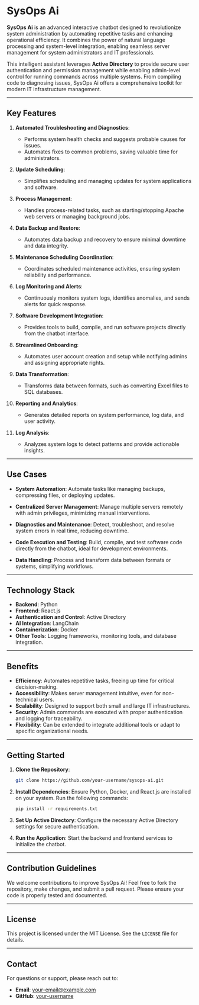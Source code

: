 # SysOps Ai

**SysOps Ai** is an advanced interactive chatbot designed to revolutionize system administration by automating repetitive tasks and enhancing operational efficiency. It combines the power of natural language processing and system-level integration, enabling seamless server management for system administrators and IT professionals.

This intelligent assistant leverages **Active Directory** to provide secure user authentication and permission management while enabling admin-level control for running commands across multiple systems. From compiling code to diagnosing issues, SysOps Ai offers a comprehensive toolkit for modern IT infrastructure management.

---

## Key Features

1. **Automated Troubleshooting and Diagnostics**:
   - Performs system health checks and suggests probable causes for issues.
   - Automates fixes to common problems, saving valuable time for administrators.

2. **Update Scheduling**:
   - Simplifies scheduling and managing updates for system applications and software.

3. **Process Management**:
   - Handles process-related tasks, such as starting/stopping Apache web servers or managing background jobs.

4. **Data Backup and Restore**:
   - Automates data backup and recovery to ensure minimal downtime and data integrity.

5. **Maintenance Scheduling Coordination**:
   - Coordinates scheduled maintenance activities, ensuring system reliability and performance.

6. **Log Monitoring and Alerts**:
   - Continuously monitors system logs, identifies anomalies, and sends alerts for quick response.

7. **Software Development Integration**:
   - Provides tools to build, compile, and run software projects directly from the chatbot interface.

8. **Streamlined Onboarding**:
   - Automates user account creation and setup while notifying admins and assigning appropriate rights.

9. **Data Transformation**:
   - Transforms data between formats, such as converting Excel files to SQL databases.

10. **Reporting and Analytics**:
    - Generates detailed reports on system performance, log data, and user activity.

11. **Log Analysis**:
    - Analyzes system logs to detect patterns and provide actionable insights.

---

## Use Cases

- **System Automation**:
  Automate tasks like managing backups, compressing files, or deploying updates.

- **Centralized Server Management**:
  Manage multiple servers remotely with admin privileges, minimizing manual interventions.

- **Diagnostics and Maintenance**:
  Detect, troubleshoot, and resolve system errors in real time, reducing downtime.

- **Code Execution and Testing**:
  Build, compile, and test software code directly from the chatbot, ideal for development environments.

- **Data Handling**:
  Process and transform data between formats or systems, simplifying workflows.

---

## Technology Stack

- **Backend**: Python
- **Frontend**: React.js
- **Authentication and Control**: Active Directory
- **AI Integration**: LangChain
- **Containerization**: Docker
- **Other Tools**: Logging frameworks, monitoring tools, and database integration.

---

## Benefits

- **Efficiency**: Automates repetitive tasks, freeing up time for critical decision-making.
- **Accessibility**: Makes server management intuitive, even for non-technical users.
- **Scalability**: Designed to support both small and large IT infrastructures.
- **Security**: Admin commands are executed with proper authentication and logging for traceability.
- **Flexibility**: Can be extended to integrate additional tools or adapt to specific organizational needs.

---

## Getting Started

1. **Clone the Repository**:
   ```bash
   git clone https://github.com/your-username/sysops-ai.git
   ```

2. **Install Dependencies**:
   Ensure Python, Docker, and React.js are installed on your system. Run the following commands:
   ```bash
   pip install -r requirements.txt
   ```

3. **Set Up Active Directory**:
   Configure the necessary Active Directory settings for secure authentication.

4. **Run the Application**:
   Start the backend and frontend services to initialize the chatbot.

---

## Contribution Guidelines

We welcome contributions to improve SysOps Ai! Feel free to fork the repository, make changes, and submit a pull request. Please ensure your code is properly tested and documented.

---

## License

This project is licensed under the MIT License. See the `LICENSE` file for details.

---

## Contact

For questions or support, please reach out to:
- **Email**: your-email@example.com
- **GitHub**: [your-username](https://github.com/your-username)
